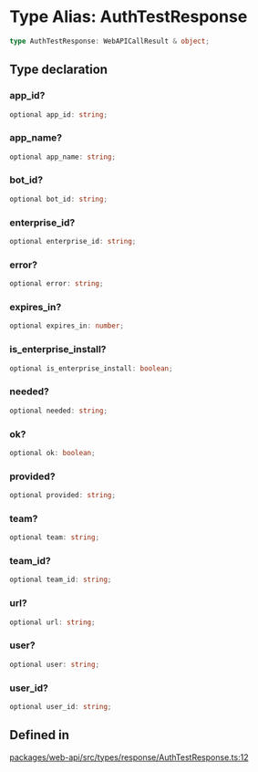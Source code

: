 # Type Alias: AuthTestResponse

```ts
type AuthTestResponse: WebAPICallResult & object;
```

## Type declaration

### app\_id?

```ts
optional app_id: string;
```

### app\_name?

```ts
optional app_name: string;
```

### bot\_id?

```ts
optional bot_id: string;
```

### enterprise\_id?

```ts
optional enterprise_id: string;
```

### error?

```ts
optional error: string;
```

### expires\_in?

```ts
optional expires_in: number;
```

### is\_enterprise\_install?

```ts
optional is_enterprise_install: boolean;
```

### needed?

```ts
optional needed: string;
```

### ok?

```ts
optional ok: boolean;
```

### provided?

```ts
optional provided: string;
```

### team?

```ts
optional team: string;
```

### team\_id?

```ts
optional team_id: string;
```

### url?

```ts
optional url: string;
```

### user?

```ts
optional user: string;
```

### user\_id?

```ts
optional user_id: string;
```

## Defined in

[packages/web-api/src/types/response/AuthTestResponse.ts:12](https://github.com/slackapi/node-slack-sdk/blob/7b348598b763c2b7545d1042b5f0429775cfa62c/packages/web-api/src/types/response/AuthTestResponse.ts#L12)
